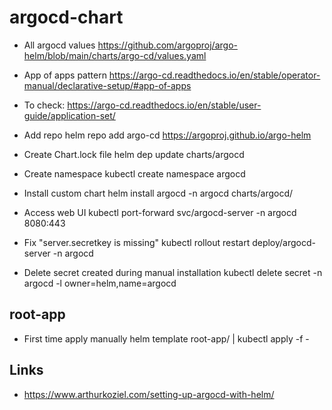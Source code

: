 # argocd-chart
- All argocd values
https://github.com/argoproj/argo-helm/blob/main/charts/argo-cd/values.yaml

- App of apps pattern
https://argo-cd.readthedocs.io/en/stable/operator-manual/declarative-setup/#app-of-apps

- To check: https://argo-cd.readthedocs.io/en/stable/user-guide/application-set/

- Add repo
helm repo add argo-cd https://argoproj.github.io/argo-helm
- Create Chart.lock file
helm dep update charts/argocd
- Create namespace
kubectl create namespace argocd
- Install custom chart
helm install argocd -n argocd charts/argocd/
- Access web UI
kubectl port-forward svc/argocd-server -n argocd 8080:443
- Fix "server.secretkey is missing"
kubectl rollout restart deploy/argocd-server -n argocd
- Delete secret created during manual installation
kubectl delete secret -n argocd -l owner=helm,name=argocd


## root-app
- First time apply manually
helm template root-app/ | kubectl apply -f -

## Links
- https://www.arthurkoziel.com/setting-up-argocd-with-helm/
